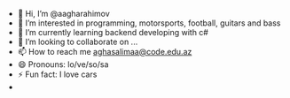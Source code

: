 - 👋 Hi, I’m @aagharahimov 
- 👀 I’m interested in programming, motorsports, football, guitars and bass
- 🌱 I’m currently learning backend developing with c#
- 💞️ I’m looking to collaborate on ...
- 📫 How to reach me aghasalimaa@code.edu.az
- 😄 Pronouns: lo/ve/so/sa
- ⚡ Fun fact: I love cars
- 

<!---
aagharahimov/aagharahimov is a ✨ special ✨ repository because its `README.md` (this file) appears on your GitHub profile.
You can click the Preview link to take a look at your changes.
--->
